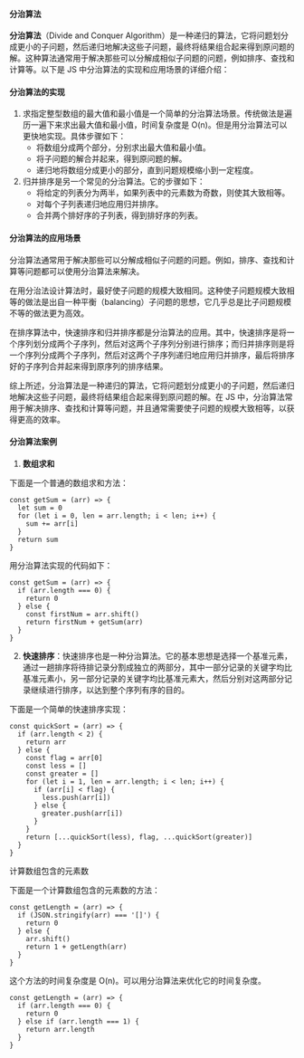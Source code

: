 <!--
 * @Author: Shu Binqi
 * @Date: 2023-03-19 14:44:51
 * @LastEditors: Shu Binqi
 * @LastEditTime: 2023-03-20 19:42:42
 * @Description: 分治算法（Divide and Conquer Algorithm）
 * @Version: 1.0.0
 * @FilePath: \interviewQuestions\前端基础\数据结构与算法\算法\分治算法.md
-->

#### 分治算法

**分治算法**（Divide and Conquer Algorithm）是一种递归的算法，它将问题划分成更小的子问题，然后递归地解决这些子问题，最终将结果组合起来得到原问题的解。这种算法通常用于解决那些可以分解成相似子问题的问题，例如排序、查找和计算等。以下是 JS 中分治算法的实现和应用场景的详细介绍：

#### 分治算法的实现

1. 求指定整型数组的最大值和最小值是一个简单的分治算法场景。传统做法是遍历一遍下来求出最大值和最小值，时间复杂度是 O(n)。但是用分治算法可以更快地实现。具体步骤如下：
   - 将数组分成两个部分，分别求出最大值和最小值。
   - 将子问题的解合并起来，得到原问题的解。
   - 递归地将数组分成更小的部分，直到问题规模缩小到一定程度。
2. 归并排序是另一个常见的分治算法。它的步骤如下：
   - 将给定的列表分为两半，如果列表中的元素数为奇数，则使其大致相等。
   - 对每个子列表递归地应用归并排序。
   - 合并两个排好序的子列表，得到排好序的列表。

#### 分治算法的应用场景

分治算法通常用于解决那些可以分解成相似子问题的问题。例如，排序、查找和计算等问题都可以使用分治算法来解决。

在用分治法设计算法时，最好使子问题的规模大致相同。这种使子问题规模大致相等的做法是出自一种平衡（balancing）子问题的思想，它几乎总是比子问题规模不等的做法更为高效。

在排序算法中，快速排序和归并排序都是分治算法的应用。其中，快速排序是将一个序列划分成两个子序列，然后对这两个子序列分别进行排序；而归并排序则是将一个序列分成两个子序列，然后对这两个子序列递归地应用归并排序，最后将排序好的子序列合并起来得到原序列的排序结果。

综上所述，分治算法是一种递归的算法，它将问题划分成更小的子问题，然后递归地解决这些子问题，最终将结果组合起来得到原问题的解。在 JS 中，分治算法常用于解决排序、查找和计算等问题，并且通常需要使子问题的规模大致相等，以获得更高的效率。

#### 分治算法案例

1. **数组求和**

下面是一个普通的数组求和方法：

```
const getSum = (arr) => {
  let sum = 0
  for (let i = 0, len = arr.length; i < len; i++) {
    sum += arr[i]
  }
  return sum
}
```

用分治算法实现的代码如下：

```
const getSum = (arr) => {
  if (arr.length === 0) {
    return 0
  } else {
    const firstNum = arr.shift()
    return firstNum + getSum(arr)
  }
}
```

2. **快速排序**：快速排序也是一种分治算法。它的基本思想是选择一个基准元素，通过一趟排序将待排记录分割成独立的两部分，其中一部分记录的关键字均比基准元素小，另一部分记录的关键字均比基准元素大，然后分别对这两部分记录继续进行排序，以达到整个序列有序的目的。

下面是一个简单的快速排序实现：

```
const quickSort = (arr) => {
  if (arr.length < 2) {
    return arr
  } else {
    const flag = arr[0]
    const less = []
    const greater = []
    for (let i = 1, len = arr.length; i < len; i++) {
      if (arr[i] < flag) {
        less.push(arr[i])
      } else {
        greater.push(arr[i])
      }
    }
    return [...quickSort(less), flag, ...quickSort(greater)]
  }
}
```

计算数组包含的元素数

下面是一个计算数组包含的元素数的方法：

```
const getLength = (arr) => {
  if (JSON.stringify(arr) === '[]') {
    return 0
  } else {
    arr.shift()
    return 1 + getLength(arr)
  }
}
```

这个方法的时间复杂度是 O(n)。可以用分治算法来优化它的时间复杂度。

```
const getLength = (arr) => {
  if (arr.length === 0) {
    return 0
  } else if (arr.length === 1) {
    return arr.length
  }
}
```
